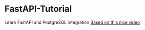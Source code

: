 # FastAPI-Tutorial
Learn FastAPI and PostgreSQL integration
[Based on this nice video](https://www.youtube.com/watch?v=GN6ICac3OXY)
